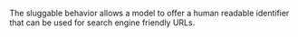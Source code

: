 The sluggable behavior allows a model to offer a human readable identifier that can be used for search engine friendly URLs.